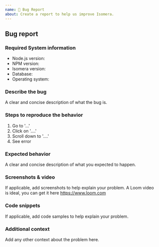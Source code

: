 ```yaml
---
name: 🐛 Bug Report
about: Create a report to help us improve Isomera.
---
```


<!--
Hello 👋 Thank you for submitting an issue.

Before you start, please make sure your issue is understandable and reproducible.
To make your issue readable make sure you use valid Markdown syntax.

https://guides.github.com/features/mastering-markdown/

Please ensure you have also read and understand the contributing guide.

https://github.com/cortip/isomera/blob/main/CONTRIBUTING.md#reporting-an-issue
-->

## Bug report

### Required System information

<!-- Please ensure you are using the Node LTS version (v14 or v16 or v18) -->

- Node.js version:
- NPM version:
- Isomera version:
- Database:
- Operating system:

### Describe the bug

A clear and concise description of what the bug is.

### Steps to reproduce the behavior

1. Go to '...'
2. Click on '....'
3. Scroll down to '....'
4. See error

### Expected behavior

A clear and concise description of what you expected to happen.

### Screenshots & video

If applicable, add screenshots to help explain your problem.
A Loom video is ideal, you can get it here https://www.loom.com

### Code snippets

If applicable, add code samples to help explain your problem.

### Additional context

Add any other context about the problem here.
